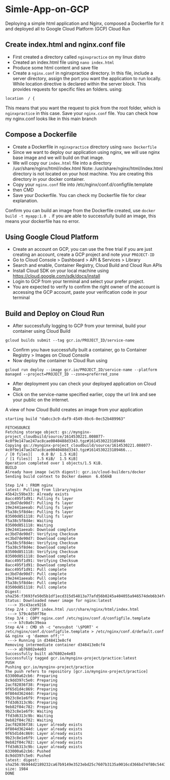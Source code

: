 # Simle-App-on-GCP
Deploying a simple html application and Nginx, composed a Dockerfile for it and deployed all to Google Cloud Platform (GCP) Cloud Run

## Create index.html and nginx.conf file
- First created a directory called `nginxpractice` on my linux distro
- Created an index.html file using `nano index.html`
- Produce some html content and save file
- Create a `nginx.conf` in nginxpractice directory. In this file, include a server directory, assign the port you want the application to run locally. While location directive is declared within the server block. This provides requests for specific files an folders. using:
```
location  / { 
``` 
This means that you want the request to pick from the root folder, which is `nginxpractice` in this case. 
Save your `nginx.conf` file. You can check how my nginx.conf looks like in this main branch

## Compose a Dockerfile
- Create a Dockerfile in `nginxpractice` directory using `nano Dockerfile`
- Since we want to deploy our application using nginx, we will use nginx base image and we will build on that image.
- We will copy our `index.html` file into a directory /usr/share/nginx/html/index.html
Note: /usr/share/nginx/html/index.html directory is not located on your host machine. You are creating this directory in your docker container.
- Copy your `nginx.conf` file into /etc/nginx/conf.d/configfile.template
- then CMD 
- Save your Dockerfile.
You can check my Dockerfile file for clear explanation.

Confirm you can build an image from the Dockerfile created, use `docker build -t myapp:1.0 .`
if you are able to successfully build an image, this means your dockerfile has no error.

## Using Google Cloud Platform
- Create an account on GCP, you can use the free trial if you are just creating an account, create a GCP project and note your `PROJECT-ID`
- Go to Cloud Console > Dashboard > API & Services > Library
- Search and enable, Container Registry, Cloud Build and Cloud Run APIs
- Install Cloud SDK on your local machine using https://cloud.google.com/sdk/docs/install
- Login to GCP from your terminal and select your prefer project.
- You are expected to verify to confirm the right owner of the account is accessing the GCP account, paste your verification code in your terminal

## Build and Deploy on Cloud Run
- After successfully logging to GCP from your terminal, build your container using Cloud Build
```
gcloud builds submit --tag gcr.io/PROJECT_ID/service-name
```
- Confirm you have successfully built a container, go to Container Registry > Images on Cloud Console
- Now deploy the container to Cloud Run using
```
gcloud run deploy --image gcr.io/PROJECT_ID/service-name --platform managed --project=PROJECT_ID --zone=preferred_zone
```
- After deployment you can check your deployed application on Cloud Run
- Click on the service-name specified earlier, copy the url link and see your public on the internet. 

A view of how Cloud Build creates an image from your application
```
starting build "da0cc3c9-daf9-4549-8bc6-0ec52b489963"

FETCHSOURCE
Fetching storage object: gs://mynginx-project_cloudbuild/source/1614530221.008077-4c0f9e147ae247ac8cae0040488d3343.tgz#1614530223189466
Copying gs://mynginx-project_cloudbuild/source/1614530221.008077-4c0f9e147ae247ac8cae0040488d3343.tgz#1614530223189466...
/ [0 files][    0.0 B/  1.5 KiB]                                                
/ [1 files][  1.5 KiB/  1.5 KiB]                                                
Operation completed over 1 objects/1.5 KiB.                                      
BUILD
Already have image (with digest): gcr.io/cloud-builders/docker
Sending build context to Docker daemon  6.656kB

Step 1/4 : FROM nginx
latest: Pulling from library/nginx
45b42c59be33: Already exists
8acc495f1d91: Pulling fs layer
ec3bd7de90d7: Pulling fs layer
19e2441aeeab: Pulling fs layer
f5a38c5f8d4e: Pulling fs layer
83500d851118: Pulling fs layer
f5a38c5f8d4e: Waiting
83500d851118: Waiting
19e2441aeeab: Download complete
ec3bd7de90d7: Verifying Checksum
ec3bd7de90d7: Download complete
f5a38c5f8d4e: Verifying Checksum
f5a38c5f8d4e: Download complete
83500d851118: Verifying Checksum
83500d851118: Download complete
8acc495f1d91: Verifying Checksum
8acc495f1d91: Download complete
8acc495f1d91: Pull complete
ec3bd7de90d7: Pull complete
19e2441aeeab: Pull complete
f5a38c5f8d4e: Pull complete
83500d851118: Pull complete
Digest: sha256:f3693fe50d5b1df1ecd315d54813a77afd56b0245a404055a946574deb6b34fc
Status: Downloaded newer image for nginx:latest
 ---> 35c43ace9216
Step 2/4 : COPY index.html /usr/share/nginx/html/index.html
 ---> 579c4d50f76e
Step 3/4 : COPY nginx.conf /etc/nginx/conf.d/configfile.template
 ---> b7c0a0c39eaa
Step 4/4 : CMD sh -c "envsubst '\$PORT' < /etc/nginx/conf.d/configfile.template > /etc/nginx/conf.d/default.conf && nginx -g 'daemon off;'"
 ---> Running in d348413e8cf4
Removing intermediate container d348413e8cf4
 ---> ab76802e4e03
Successfully built ab76802e4e03
Successfully tagged gcr.io/mynginx-project/practice:latest
PUSH
Pushing gcr.io/mynginx-project/practice
The push refers to repository [gcr.io/mynginx-project/practice]
633000a62cb6: Preparing
8c9dd397c5e0: Preparing
2acf82036f38: Preparing
9f65d1d4c869: Preparing
0f804d36244d: Preparing
9b23c8e1e6f9: Preparing
ffd3d6313c9b: Preparing
9eb82f04c782: Preparing
9b23c8e1e6f9: Waiting
ffd3d6313c9b: Waiting
9eb82f04c782: Waiting
2acf82036f38: Layer already exists
0f804d36244d: Layer already exists
9f65d1d4c869: Layer already exists
9b23c8e1e6f9: Layer already exists
9eb82f04c782: Layer already exists
ffd3d6313c9b: Layer already exists
633000a62cb6: Pushed
8c9dd397c5e0: Pushed
latest: digest: sha256:9b944d2189232ca67b9149e3523ebd25c7607b3135a9016cd366bd74f80c5443 size: 1984
DONE
```








